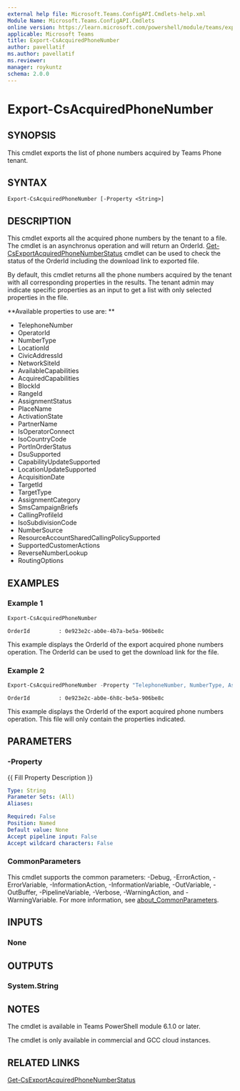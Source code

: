 ```yaml
---
external help file: Microsoft.Teams.ConfigAPI.Cmdlets-help.xml
Module Name: Microsoft.Teams.ConfigAPI.Cmdlets
online version: https://learn.microsoft.com/powershell/module/teams/export-csacquiredphonenumber
applicable: Microsoft Teams
title: Export-CsAcquiredPhoneNumber
author: pavellatif
ms.author: pavellatif
ms.reviewer:
manager: roykuntz
schema: 2.0.0
---
```


# Export-CsAcquiredPhoneNumber

## SYNOPSIS
This cmdlet exports the list of phone numbers acquired by Teams Phone tenant. 

## SYNTAX

```
Export-CsAcquiredPhoneNumber [-Property <String>]
```

## DESCRIPTION
This cmdlet exports all the acquired phone numbers by the tenant to a file. The cmdlet is an asynchronus operation and will return an OrderId. [Get-CsExportAcquiredPhoneNumberStatus](Get-CsExportAcquiredPhoneNumberStatus.md) cmdlet can be used to check the status of the OrderId including the download link to exported file. 

By default, this cmdlet returns all the phone numbers acquired by the tenant with all corresponding properties in the results. The tenant admin may indicate specific properties as an input to get a list with only selected properties in the file.

**Available properties to use are: **

- TelephoneNumber
- OperatorId
- NumberType
- LocationId
- CivicAddressId
- NetworkSiteId
- AvailableCapabilities
- AcquiredCapabilities
- BlockId
- RangeId
- AssignmentStatus
- PlaceName
- ActivationState
- PartnerName
- IsOperatorConnect
- IsoCountryCode
- PortInOrderStatus
- DsuSupported
- CapabilityUpdateSupported
- LocationUpdateSupported
- AcquisitionDate
- TargetId
- TargetType
- AssignmentCategory
- SmsCampaignBriefs
- CallingProfileId
- IsoSubdivisionCode
- NumberSource
- ResourceAccountSharedCallingPolicySupported
- SupportedCustomerActions
- ReverseNumberLookup
- RoutingOptions



## EXAMPLES

### Example 1
```powershell
Export-CsAcquiredPhoneNumber
```
```output
OrderId         : 0e923e2c-ab0e-4b7a-be5a-906be8c
```
This example displays the OrderId of the export acquired phone numbers operation. The OrderId can be used to get the download link for the file.

### Example 2
```powershell
Export-CsAcquiredPhoneNumber -Property "TelephoneNumber, NumberType, AssignmentStatus"
```
```output
OrderId         : 0e923e2c-ab0e-6h8c-be5a-906be8c
```
This example displays the OrderId of the export acquired phone numbers operation. This file will only contain the properties indicated. 

## PARAMETERS

### -Property
{{ Fill Property Description }}

```yaml
Type: String
Parameter Sets: (All)
Aliases:

Required: False
Position: Named
Default value: None
Accept pipeline input: False
Accept wildcard characters: False
```


### CommonParameters
This cmdlet supports the common parameters: -Debug, -ErrorAction, -ErrorVariable, -InformationAction, -InformationVariable, -OutVariable, -OutBuffer, -PipelineVariable, -Verbose, -WarningAction, and -WarningVariable. For more information, see [about_CommonParameters](http://go.microsoft.com/fwlink/?LinkID=113216).

## INPUTS

### None

## OUTPUTS

### System.String

## NOTES
The cmdlet is available in Teams PowerShell module 6.1.0 or later. 

The cmdlet is only available in commercial and GCC cloud instances.

## RELATED LINKS
[Get-CsExportAcquiredPhoneNumberStatus](Get-CsExportAcquiredPhoneNumberStatus.md)
